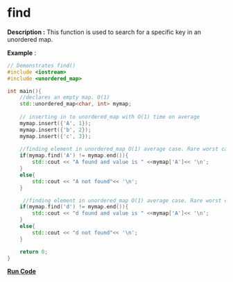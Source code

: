 # find

**Description :** This function is used to search for a specific key in an unordered map.

**Example** :

```cpp
// Demonstrates find() 
#include <iostream>
#include <unordered_map>

int main(){
    //declares an empty map. O(1)
    std::unordered_map<char, int> mymap; 
    
    // inserting in to unordered_map with O(1) time on average
    mymap.insert({'A', 1});
    mymap.insert({'b', 2});
    mymap.insert({'c', 3});
  
    //finding element in unordered_map O(1) average case. Rare worst case O(n)
    if(mymap.find('A') != mymap.end()){
        std::cout << "A found and value is " <<mymap['A']<< '\n'; 
    }
    else{
        std::cout << "A not found"<< '\n';
    }

     //finding element in unordered_map O(1) average case. Rare worst case O(n)
    if(mymap.find('d') != mymap.end()){
        std::cout << "d found and value is " <<mymap['A']<< '\n'; 
    }
    else{
        std::cout << "d not found"<< '\n';
    }

    return 0;
}

```
**[Run Code](https://rextester.com/QEGP95417)**
